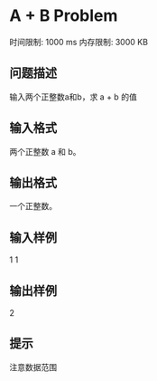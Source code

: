 # A + B Problem
时间限制: 1000 ms 内存限制: 3000 KB

## 问题描述
输入两个正整数a和b，求 a + b 的值

## 输入格式
两个正整数 a 和 b。

## 输出格式
一个正整数。

## 输入样例
1 1

## 输出样例
2

## 提示
注意数据范围
